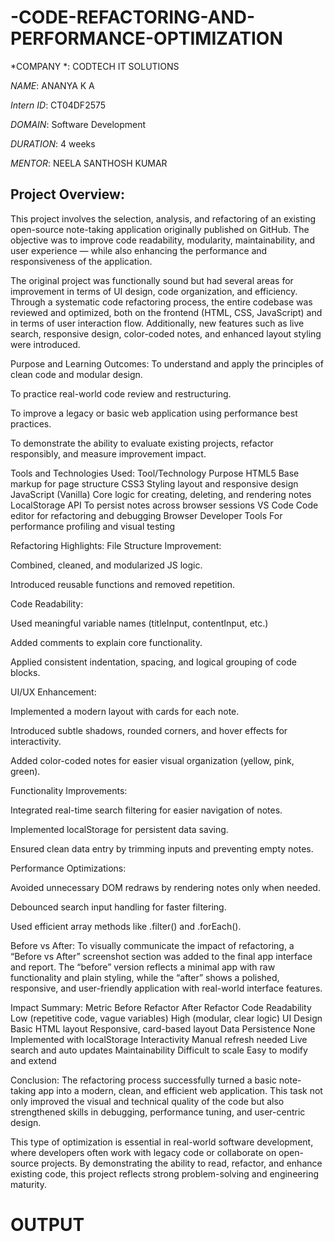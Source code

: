 # -CODE-REFACTORING-AND-PERFORMANCE-OPTIMIZATION

*COMPANY *: CODTECH IT SOLUTIONS

*NAME*: ANANYA K A

*Intern ID*: CT04DF2575

*DOMAIN*:  Software Development

*DURATION*: 4 weeks

*MENTOR*: NEELA SANTHOSH KUMAR

## Project Overview:
This project involves the selection, analysis, and refactoring of an existing open-source note-taking application originally published on GitHub. The objective was to improve code readability, modularity, maintainability, and user experience — while also enhancing the performance and responsiveness of the application.

The original project was functionally sound but had several areas for improvement in terms of UI design, code organization, and efficiency. Through a systematic code refactoring process, the entire codebase was reviewed and optimized, both on the frontend (HTML, CSS, JavaScript) and in terms of user interaction flow. Additionally, new features such as live search, responsive design, color-coded notes, and enhanced layout styling were introduced.

 Purpose and Learning Outcomes:
To understand and apply the principles of clean code and modular design.

To practice real-world code review and restructuring.

To improve a legacy or basic web application using performance best practices.

To demonstrate the ability to evaluate existing projects, refactor responsibly, and measure improvement impact.

 Tools and Technologies Used:
Tool/Technology	Purpose
HTML5	Base markup for page structure
CSS3	Styling layout and responsive design
JavaScript (Vanilla)	Core logic for creating, deleting, and rendering notes
LocalStorage API	To persist notes across browser sessions
VS Code	Code editor for refactoring and debugging
Browser Developer Tools	For performance profiling and visual testing

 Refactoring Highlights:
File Structure Improvement:

Combined, cleaned, and modularized JS logic.

Introduced reusable functions and removed repetition.

Code Readability:

Used meaningful variable names (titleInput, contentInput, etc.)

Added comments to explain core functionality.

Applied consistent indentation, spacing, and logical grouping of code blocks.

UI/UX Enhancement:

Implemented a modern layout with cards for each note.

Introduced subtle shadows, rounded corners, and hover effects for interactivity.

Added color-coded notes for easier visual organization (yellow, pink, green).

Functionality Improvements:

Integrated real-time search filtering for easier navigation of notes.

Implemented localStorage for persistent data saving.

Ensured clean data entry by trimming inputs and preventing empty notes.

Performance Optimizations:

Avoided unnecessary DOM redraws by rendering notes only when needed.

Debounced search input handling for faster filtering.

Used efficient array methods like .filter() and .forEach().

 Before vs After:
To visually communicate the impact of refactoring, a “Before vs After” screenshot section was added to the final app interface and report. The “before” version reflects a minimal app with raw functionality and plain styling, while the “after” shows a polished, responsive, and user-friendly application with real-world interface features.

 Impact Summary:
Metric	Before Refactor	After Refactor
Code Readability	Low (repetitive code, vague variables)	High (modular, clear logic)
UI Design	Basic HTML layout	Responsive, card-based layout
Data Persistence	None	Implemented with localStorage
Interactivity	Manual refresh needed	Live search and auto updates
Maintainability	Difficult to scale	Easy to modify and extend

 Conclusion:
The refactoring process successfully turned a basic note-taking app into a modern, clean, and efficient web application. This task not only improved the visual and technical quality of the code but also strengthened skills in debugging, performance tuning, and user-centric design.

This type of optimization is essential in real-world software development, where developers often work with legacy code or collaborate on open-source projects. By demonstrating the ability to read, refactor, and enhance existing code, this project reflects strong problem-solving and engineering maturity.

# OUTPUT #
